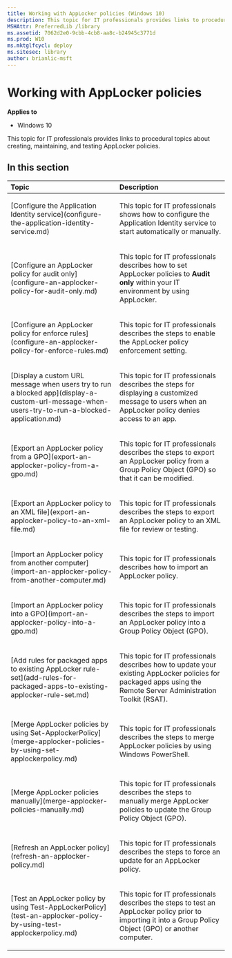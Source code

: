 ```yaml
---
title: Working with AppLocker policies (Windows 10)
description: This topic for IT professionals provides links to procedural topics about creating maintaining and testing AppLocker policies.
MSHAttr: PreferredLib /library
ms.assetid: 7062d2e0-9cbb-4cb8-aa8c-b24945c3771d
ms.prod: W10
ms.mktglfcycl: deploy
ms.sitesec: library
author: brianlic-msft
---
```


# Working with AppLocker policies


**Applies to**

-   Windows 10

This topic for IT professionals provides links to procedural topics about creating, maintaining, and testing AppLocker policies.

## In this section


<table>
<colgroup>
<col width="50%" />
<col width="50%" />
</colgroup>
<thead>
<tr class="header">
<th align="left">Topic</th>
<th align="left">Description</th>
</tr>
</thead>
<tbody>
<tr class="odd">
<td align="left"><p>[Configure the Application Identity service](configure-the-application-identity-service.md)</p></td>
<td align="left"><p>This topic for IT professionals shows how to configure the Application Identity service to start automatically or manually.</p></td>
</tr>
<tr class="even">
<td align="left"><p>[Configure an AppLocker policy for audit only](configure-an-applocker-policy-for-audit-only.md)</p></td>
<td align="left"><p>This topic for IT professionals describes how to set AppLocker policies to <strong>Audit only</strong> within your IT environment by using AppLocker.</p></td>
</tr>
<tr class="odd">
<td align="left"><p>[Configure an AppLocker policy for enforce rules](configure-an-applocker-policy-for-enforce-rules.md)</p></td>
<td align="left"><p>This topic for IT professionals describes the steps to enable the AppLocker policy enforcement setting.</p></td>
</tr>
<tr class="even">
<td align="left"><p>[Display a custom URL message when users try to run a blocked app](display-a-custom-url-message-when-users-try-to-run-a-blocked-application.md)</p></td>
<td align="left"><p>This topic for IT professionals describes the steps for displaying a customized message to users when an AppLocker policy denies access to an app.</p></td>
</tr>
<tr class="odd">
<td align="left"><p>[Export an AppLocker policy from a GPO](export-an-applocker-policy-from-a-gpo.md)</p></td>
<td align="left"><p>This topic for IT professionals describes the steps to export an AppLocker policy from a Group Policy Object (GPO) so that it can be modified.</p></td>
</tr>
<tr class="even">
<td align="left"><p>[Export an AppLocker policy to an XML file](export-an-applocker-policy-to-an-xml-file.md)</p></td>
<td align="left"><p>This topic for IT professionals describes the steps to export an AppLocker policy to an XML file for review or testing.</p></td>
</tr>
<tr class="odd">
<td align="left"><p>[Import an AppLocker policy from another computer](import-an-applocker-policy-from-another-computer.md)</p></td>
<td align="left"><p>This topic for IT professionals describes how to import an AppLocker policy.</p></td>
</tr>
<tr class="even">
<td align="left"><p>[Import an AppLocker policy into a GPO](import-an-applocker-policy-into-a-gpo.md)</p></td>
<td align="left"><p>This topic for IT professionals describes the steps to import an AppLocker policy into a Group Policy Object (GPO).</p></td>
</tr>
<tr class="odd">
<td align="left"><p>[Add rules for packaged apps to existing AppLocker rule-set](add-rules-for-packaged-apps-to-existing-applocker-rule-set.md)</p></td>
<td align="left"><p>This topic for IT professionals describes how to update your existing AppLocker policies for packaged apps using the Remote Server Administration Toolkit (RSAT).</p></td>
</tr>
<tr class="even">
<td align="left"><p>[Merge AppLocker policies by using Set-ApplockerPolicy](merge-applocker-policies-by-using-set-applockerpolicy.md)</p></td>
<td align="left"><p>This topic for IT professionals describes the steps to merge AppLocker policies by using Windows PowerShell.</p></td>
</tr>
<tr class="odd">
<td align="left"><p>[Merge AppLocker policies manually](merge-applocker-policies-manually.md)</p></td>
<td align="left"><p>This topic for IT professionals describes the steps to manually merge AppLocker policies to update the Group Policy Object (GPO).</p></td>
</tr>
<tr class="even">
<td align="left"><p>[Refresh an AppLocker policy](refresh-an-applocker-policy.md)</p></td>
<td align="left"><p>This topic for IT professionals describes the steps to force an update for an AppLocker policy.</p></td>
</tr>
<tr class="odd">
<td align="left"><p>[Test an AppLocker policy by using Test-AppLockerPolicy](test-an-applocker-policy-by-using-test-applockerpolicy.md)</p></td>
<td align="left"><p>This topic for IT professionals describes the steps to test an AppLocker policy prior to importing it into a Group Policy Object (GPO) or another computer.</p></td>
</tr>
</tbody>
</table>

 

 

 






